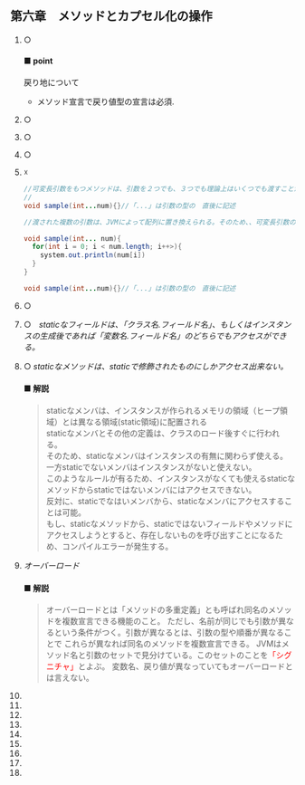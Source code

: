 ## 第六章　メソッドとカプセル化の操作

1. ○　
    #### ■ point  
    戻り地について
    - メソッド宣言で戻り値型の宣言は必須.

2. ○ 
3. ○  
4. ○
5. ☓
    ```java
    //可変長引数をもつメソッドは、引数を２つでも、３つでも理論上はいくつでも渡すことができる
    //
    void sample(int...num){}//「...」は引数の型の　直後に記述

    //渡された複数の引数は、JVMによって配列に置き換えられる。そのため、、可変長引数の値を使うときは配列と同じように大かっこを使う

    void sample(int... num){
      for(int i = 0; i < num.length; i++>){
        system.out.println(num[i])
      }
    }

    void sample(int...num){}//「...」は引数の型の　直後に記述
    
    ```
6. ○
7. ○　*staticなフィールドは、「クラス名.フィールド名」、もしくはインスタンスの生成後であれば「変数名.フィールド名」のどちらでもアクセスができる。*
8. ○ *staticなメソッドは、staticで修飾されたものにしかアクセス出来ない。*
    #### ■ 解説
    >staticなメンバは、インスタンスが作られるメモリの領域（ヒープ領域）とは異なる領域(static領域)に配置される  
    >staticなメンバとその他の定義は、クラスのロード後すぐに行われる。  
    >そのため、staticなメンバはインスタンスの有無に関わらず使える。一方staticでないメンバはインスタンスがないと使えない。  
    >このようなルールが有るため、インスタンスがなくても使えるstaticなメソッドからstaticではないメンバにはアクセスできない。  
    >反対に、staticでなはいメンバから、staticなメンバにアクセスすることは可能。  
    >もし、staticなメソッドから、staticではないフィールドやメソッドにアクセスしようとすると、存在しないものを呼び出すことになるため、コンパイルエラーが発生する。  
    
9.  *オーバーロード*  
    #### ■ 解説
    >オーバーロードとは「メソッドの多重定義」とも呼ばれ同名のメソッドを複数宣言できる機能のこと。
    >ただし、名前が同じでも引数が異なるという条件がつく。引数が異なるとは、引数の型や順番が異なることで
    >これらが異なれば同名のメソッドを複数宣言できる。
    >JVMはメソッド名と引数のセットで見分けている。このセットのことを<span style="color: red; ">「シグニチャ」</span>とよぶ。
    >変数名、戻り値が異なっていてもオーバーロードとは言えない。  

10. 
11. 
12. 
13. 
14. 
15. 
16. 
17. 
18. 
